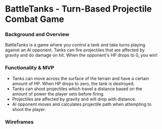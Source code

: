 # BattleTanks - Turn-Based Projectile Combat Game

### Background and Overview
BattleTanks is a game where you control a tank and take turns playing against an AI opponent. Tanks can fire projectiles that are affected by gravity and do damage on hit. When the opponent's HP drops to 0, you win!

### Functionality & MVP
* Tanks can move across the surface of the terrain and have a certain amount of HP. When HP drops to zero, the tank is destroyed.
* Tanks can shoot projectiles which travel a distance based on the amount of power the player sets before firing.
* Projectiles are affected by gravity and will drop with distance.
* AI opponent moves and calculates projectile path when attempting to shoot the player.

### Wireframes

